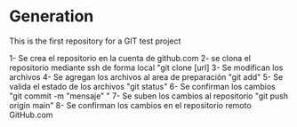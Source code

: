 # Generation
This is the first repository for a GIT test project

1- Se crea el repositorio en la cuenta de github.com
2- se clona el repositorio mediante ssh de forma local "git clone [url]
3- Se modifican los archivos
4- Se agregan los archivos al area de preparación "git add"
5- Se valida el estado de los archivos "git status"
6- Se confirman los cambios "git commit -m "mensaje" "
7- Se suben los cambios al repositorio "git push origin main"
8- Se confirman los cambios en el repositorio remoto GitHub.com
